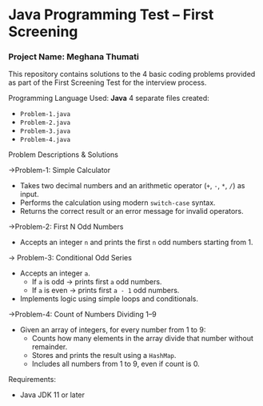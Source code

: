 # Java Programming Test – First Screening  
### Project Name: Meghana Thumati


This repository contains solutions to the 4 basic coding problems provided as part of the First Screening Test for the interview process.



Programming Language Used: **Java**
   4 separate files created:
  - `Problem-1.java`
  - `Problem-2.java`
  - `Problem-3.java`
  - `Problem-4.java`

Problem Descriptions & Solutions

->Problem-1: Simple Calculator
- Takes two decimal numbers and an arithmetic operator (`+`, `-`, `*`, `/`) as input.
- Performs the calculation using modern `switch-case` syntax.
- Returns the correct result or an error message for invalid operators.




->Problem-2: First N Odd Numbers
- Accepts an integer `n` and prints the first `n` odd numbers starting from 1.



-> Problem-3: Conditional Odd Series
- Accepts an integer `a`.
  - If `a` is odd → prints first `a` odd numbers.
  - If `a` is even → prints first `a - 1` odd numbers.
- Implements logic using simple loops and conditionals.


->Problem-4: Count of Numbers Dividing 1–9
- Given an array of integers, for every number from 1 to 9:
  - Counts how many elements in the array divide that number without remainder.
  - Stores and prints the result using a `HashMap`.
  - Includes all numbers from 1 to 9, even if count is 0.


Requirements:
- Java JDK 11 or later


